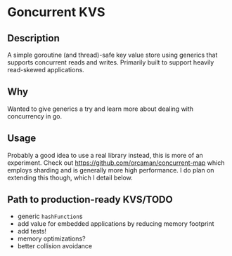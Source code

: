 # Goncurrent KVS 

## Description
A simple goroutine (and thread)-safe key value store using generics that supports concurrent reads and writes. Primarily built to support heavily read-skewed applications.

## Why 
Wanted to give generics a try and learn more about dealing with concurrency in go. 

## Usage 
Probably a good idea to use a real library instead, this is more of an experiment. Check out https://github.com/orcaman/concurrent-map which employs sharding and is generally more high performance. I do plan on extending this though, which I detail below. 


## Path to production-ready KVS/TODO 
- generic `hashFunction`s
- add value for embedded applications by reducing memory footprint
- add tests!
- memory optimizations? 
- better collision avoidance  